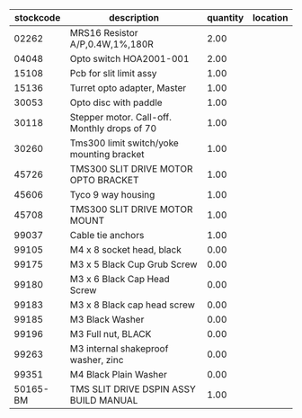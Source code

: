 |stockcode|description|quantity|location|
|---------|-----------|--------|--------|
|02262|MRS16 Resistor A/P,0.4W,1%,180R|2.00||
|04048|Opto switch  HOA2001-001|2.00||
|15108|Pcb for slit limit assy|1.00||
|15136|Turret opto adapter, Master|1.00||
|30053|Opto disc with paddle|1.00||
|30118|Stepper motor.  Call-off.  Monthly drops of 70|1.00||
|30260|Tms300 limit switch/yoke mounting bracket|1.00||
|45726|TMS300 SLIT DRIVE MOTOR OPTO BRACKET|1.00||
|45606|Tyco 9 way housing|1.00||
|45708|TMS300 SLIT DRIVE MOTOR MOUNT|1.00||
|99037|Cable tie anchors|1.00||
|99105|M4 x 8 socket head, black|0.00||
|99175|M3 x 5 Black Cup Grub Screw|0.00||
|99180|M3 x 6 Black Cap Head Screw|0.00||
|99183|M3 x 8 Black cap head screw|0.00||
|99185|M3 Black Washer|0.00||
|99196|M3 Full nut, BLACK|0.00||
|99263|M3 internal shakeproof washer, zinc|0.00||
|99351|M4 Black Plain Washer|0.00||
|50165-BM|TMS SLIT DRIVE DSPIN ASSY BUILD MANUAL|1.00||
